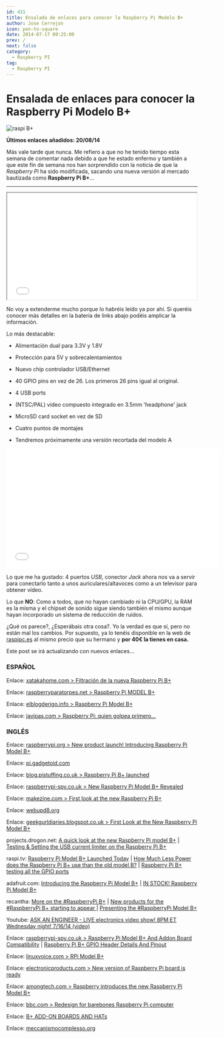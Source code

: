 ```yaml
---
id: 431
title: Ensalada de enlaces para conocer la Raspberry Pi Modelo B+
author: Jose Cerrejon
icon: pen-to-square
date: 2014-07-17 09:25:00
prev: /
next: false
category:
  - Raspberry PI
tag:
  - Raspberry PI
---
```


# Ensalada de enlaces para conocer la Raspberry Pi Modelo B+

![raspi B+](/images/2014/07/raspibplus2.jpg)

**Últimos enlaces añadidos: 20/08/14**

Más vale tarde que nunca. Me refiero a que no he tenido tiempo esta semana de comentar nada debido a que he estado enfermo y también a que este fín de semana nos han sorprendido con la noticia de que la *Raspberry Pi* ha sido modificada, sacando una nueva versión al mercado bautizada como **Raspberry Pi B+**...

- - -
<iframe src="//player.vimeo.com/video/100672311" width="500" height="281" webkitallowfullscreen mozallowfullscreen allowfullscreen></iframe>

No voy a extenderme mucho porque lo habréis leído ya por ahí. Si queréis conocer más detalles en la batería de links abajo podéis amplicar la información.

Lo más destacable:

* Alimentación dual para 3.3V y 1.8V

* Protección para 5V y sobrecalentamientos

* Nuevo chip controlador USB/Ethernet

* 40 GPIO pins en vez de 26. Los primeros 26 pins igual al original.

* 4 USB ports

* (NTSC/PAL) video compuesto integrado en 3.5mm 'headphone' jack

* MicroSD card socket en vez de SD

* Cuatro puntos de montajes

* Tendremos próximamente una versión recortada del modelo A

<iframe width="560" height="315" src="//www.youtube.com/embed/uiV5mnPQqcA" frameborder="0" allowfullscreen></iframe>

Lo que me ha gustado: 4 puertos *USB*, conector *Jack* ahora nos va a servir para conectarlo tanto a unos auriculares/altavoces como a un televisor para obtener vídeo.

Lo que **NO**: Como a todos, que no hayan cambiado ni la CPU/GPU, la RAM es la misma y el chipset de sonido sigue siendo también el mismo aunque hayan incorporado un sistema de reducción de ruidos.

¿Qué os parece?, ¿Esperábais otra cosa?. Yo la verdad es que sí, pero no están mal los cambios. Por supuesto, ya lo tenéis disponible en la web de [raspipc.es](http://www.raspipc.es/public/home/index.php?ver=tienda&accion=verArticulo&idProducto=1145) al mismo precio que su hermano y **por 40&euro; la tienes en casa.**

Este post se irá actualizando con nuevos enlaces...

### ESPAÑOL

Enlace: [xatakahome.com > Filtración de la nueva Raspberry Pi B+](http://www.xatakahome.com/trucos-y-bricolaje-smart/filtracion-de-la-nueva-raspberry-pi-b)

Enlace: [raspberryparatorpes.net > Raspberry Pi MODEL B+](http://raspberryparatorpes.net/hardware/raspberry-pi-model-b/)

Enlace: [elblogderigo.info > Raspberry Pi Model B+](http://www.elblogderigo.info/2014/07/16/raspberry-pi-model-b)

Enlace: [javipas.com > Raspberry Pi: quien golpea primero…](http://www.javipas.com/2014/07/16/raspberry-pi-quien-golpea-primero/)

### INGLÉS

Enlace: [raspberrypi.org > New product launch! Introducing Raspberry Pi Model B+](http://www.raspberrypi.org/blog/#introducing-raspberry-pi-model-b-plus)

Enlace: [pi.gadgetoid.com](http://pi.gadgetoid.com/pinout)

Enlace: [blog.pistuffing.co.uk > Raspberry Pi B+ launched](http://blog.pistuffing.co.uk/?p=3625)

Enlace: [raspberrypi-spy.co.uk > New Raspberry Pi Model B+ Revealed](http://www.raspberrypi-spy.co.uk/2014/07/new-raspberry-pi-model-b-revealed/)

Enlace: [makezine.com > First look at the new Raspberry Pi B+](http://makezine.com/2014/07/14/first-look-at-the-new-raspberry-pi-b/)

Enlace: [webupd8.org](http://www.webupd8.org/2014/07/raspberry-pi-model-b-launched-with-4.html)

Enlace: [geekgurldiaries.blogspot.co.uk > First Look at the New Raspberry Pi Model B+](http://geekgurldiaries.blogspot.co.uk/2014/07/first-look-at-new-raspberry-pi-model-b.html)

projects.drogon.net: [A quick look at the new Raspberry Pi model B+](https://projects.drogon.net/a-quick-look-at-the-new-raspberry-pi-model-b/) | [Testing & Setting the USB current limiter on the Raspberry Pi B+](https://projects.drogon.net/testing-setting-the-usb-current-limiter-on-the-raspberry-pi-b/)

raspi.tv: [Raspberry Pi Model B+ Launched Today](http://raspi.tv/2014/raspberry-pi-model-b-launched-today) | [How Much Less Power does the Raspberry Pi B+ use than the old model B?](http://raspi.tv/2014/how-much-less-power-does-the-raspberry-pi-b-use-than-the-old-model-b) | [Raspberry Pi B+ testing all the GPIO ports](http://raspi.tv/2014/raspberry-pi-b-testing-all-the-gpio-ports)

adafruit.com: [Introducing the Raspberry Pi Model B+](https://learn.adafruit.com/introducing-the-raspberry-pi-model-b-plus-plus-differences-vs-model-b?view=all) | [IN STOCK! Raspberry Pi Model B+](http://www.adafruit.com/blog/2014/07/14/in-stock-raspberry-pi-model-b/)

recantha: [More on the #RaspberryPi B+](http://www.recantha.co.uk/blog/?p=10360) | [New products for the #RaspberryPi B+ starting to appear ](http://www.recantha.co.uk/blog/?p=10366) | [Presenting the #RaspberryPi Model B+](http://www.recantha.co.uk/blog/?p=10323)

Youtube: [ASK AN ENGINEER - LIVE electronics video show! 8PM ET Wednesday night! 7/16/14 (video) ](https://www.youtube.com/watch?v=L2v_HMUZ36g)

Enlace: [raspberrypi-spy.co.uk > Raspberry Pi Model B+ And Addon Board Compatibility](http://www.raspberrypi-spy.co.uk/2014/07/raspberry-pi-model-b-and-addon-board-compatibility/) | [Raspberry Pi B+ GPIO Header Details And Pinout](http://www.raspberrypi-spy.co.uk/2014/07/raspberry-pi-b-gpio-header-details-and-pinout/)

Enlace: [linuxvoice.com > RPi Model B+](http://www.linuxvoice.com/raspberry-pi-model-b/)

Enlace: [electronicproducts.com > New version of Raspberry Pi board is ready ](http://www.electronicproducts.com/Board_Level_Products/Single_Board_Computer/New_version_of_Raspberry_Pi_board_is_ready.aspx)

Enlace: [amongtech.com > Raspberry introduces the new Raspberry Pi Model B+](http://www.amongtech.com/raspberry-introduces-the-new-raspberry-pi-model-b/)

Enlace: [bbc.com > Redesign for barebones Raspberry Pi computer](http://www.bbc.com/news/technology-28263659)

Enlace: [B+ ADD-ON BOARDS AND HATs](https://github.com/raspberrypi/hats)

Enlace: [meccanismocomplesso.org](http://www.meccanismocomplesso.org/en/raspberry-pi-model-bplus/)